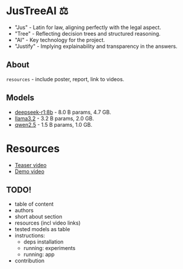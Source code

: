# JusTreeAI ⚖️

- "Jus" - Latin for law, aligning perfectly with the legal aspect.
- "Tree" - Reflecting decision trees and structured reasoning.
- "AI" - Key technology for the project.
- "Justify" - Implying explainability and transparency in the answers.

## About
`resources` - include poster, report, link to videos.


## Models
- [deepseek-r1:8b](https://ollama.com/library/deepseek-r1:8b) - 8.0 B params, 4.7 GB.
- [llama3.2](https://ollama.com/library/llama3.2) - 3.2 B params, 2.0 GB.
- [qwen2.5](https://ollama.com/library/qwen2.5:1.5b) - 1.5 B params, 1.0 GB.

# Resources
- [Teaser video](https://www.youtube.com/watch?v=SdQKnaY8EWQ)
- [Demo video]()


## TODO!
- table of content
- authors
- short about section
- resources (incl video links)
- tested models as table
- instructions:
    - deps installation
    - running: experiments
    - running: app
- contribution
